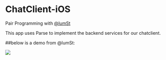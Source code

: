 # ChatClient-iOS

Pair Programming with [@lumSt](https://github.com/LumSt)

This app uses Parse to implement the backend services for our chatclient.

##below is a demo from @lumSt:

![](https://camo.githubusercontent.com/65974a5efa6159ffc8b60db41dc535d0fe52c6dc/687474703a2f2f696d6775722e636f6d2f4e6d4e725949652e676966)
